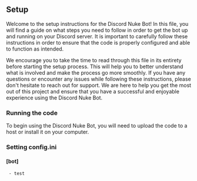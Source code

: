## Setup

Welcome to the setup instructions for the Discord Nuke Bot! In this file, you will find a guide on what steps you need to follow in order to get the bot up and running on your Discord server. It is important to carefully follow these instructions in order to ensure that the code is properly configured and able to function as intended.

We encourage you to take the time to read through this file in its entirety before starting the setup process. This will help you to better understand what is involved and make the process go more smoothly. If you have any questions or encounter any issues while following these instructions, please don't hesitate to reach out for support. We are here to help you get the most out of this project and ensure that you have a successful and enjoyable experience using the Discord Nuke Bot.

### Running the code

To begin using the Discord Nuke Bot, you will need to upload the code to a host or install it on your computer.

### Setting config.ini
   #### [bot]
     - test
